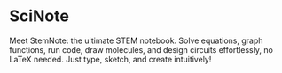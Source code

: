 # SciNote
Meet StemNote: the ultimate STEM notebook. Solve equations, graph functions, run code, draw molecules, and design circuits effortlessly, no LaTeX needed. Just type, sketch, and create intuitively!
